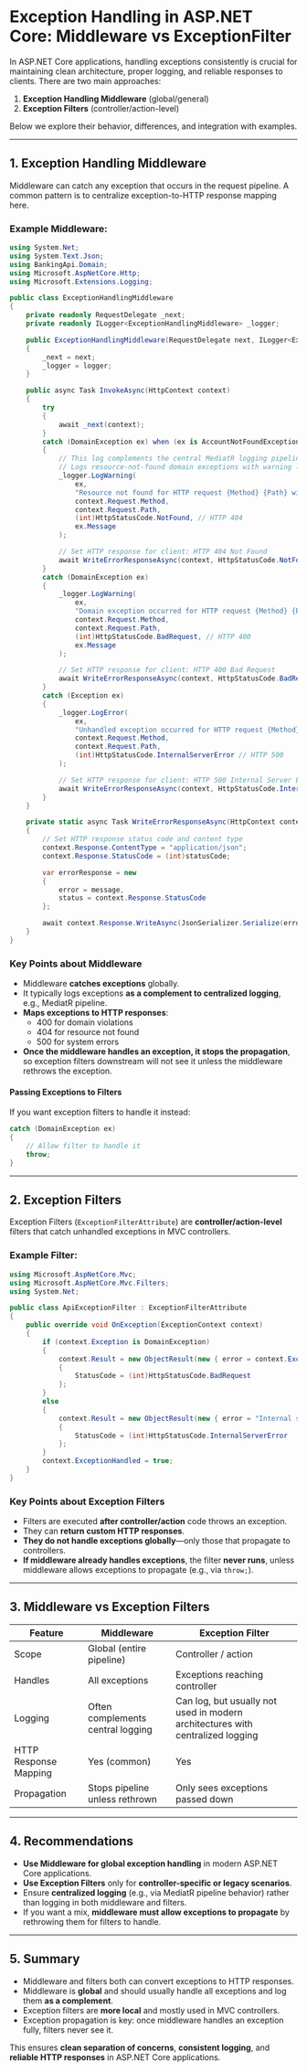 # Exception Handling in ASP.NET Core: Middleware vs ExceptionFilter

In ASP.NET Core applications, handling exceptions consistently is crucial for maintaining clean architecture, proper logging, and reliable responses to clients. There are two main approaches:

1. **Exception Handling Middleware** (global/general)
2. **Exception Filters** (controller/action-level)

Below we explore their behavior, differences, and integration with examples.

---

## 1. Exception Handling Middleware

Middleware can catch any exception that occurs in the request pipeline. A common pattern is to centralize exception-to-HTTP response mapping here.

### Example Middleware:

```csharp
using System.Net;
using System.Text.Json;
using BankingApi.Domain;
using Microsoft.AspNetCore.Http;
using Microsoft.Extensions.Logging;

public class ExceptionHandlingMiddleware
{
    private readonly RequestDelegate _next;
    private readonly ILogger<ExceptionHandlingMiddleware> _logger;

    public ExceptionHandlingMiddleware(RequestDelegate next, ILogger<ExceptionHandlingMiddleware> logger)
    {
        _next = next;
        _logger = logger;
    }

    public async Task InvokeAsync(HttpContext context)
    {
        try
        {
            await _next(context);
        }
        catch (DomainException ex) when (ex is AccountNotFoundException)
        {
            // This log complements the central MediatR logging pipeline
            // Logs resource-not-found domain exceptions with warning level
            _logger.LogWarning(
                ex,
                "Resource not found for HTTP request {Method} {Path} with status {StatusCode} and message: {Message}",
                context.Request.Method,
                context.Request.Path,
                (int)HttpStatusCode.NotFound, // HTTP 404
                ex.Message
            );

            // Set HTTP response for client: HTTP 404 Not Found
            await WriteErrorResponseAsync(context, HttpStatusCode.NotFound, ex.Message);
        }
        catch (DomainException ex)
        {
            _logger.LogWarning(
                ex,
                "Domain exception occurred for HTTP request {Method} {Path} with status {StatusCode} and message: {Message}",
                context.Request.Method,
                context.Request.Path,
                (int)HttpStatusCode.BadRequest, // HTTP 400
                ex.Message
            );

            // Set HTTP response for client: HTTP 400 Bad Request
            await WriteErrorResponseAsync(context, HttpStatusCode.BadRequest, ex.Message);
        }
        catch (Exception ex)
        {
            _logger.LogError(
                ex,
                "Unhandled exception occurred for HTTP request {Method} {Path} with status {StatusCode}",
                context.Request.Method,
                context.Request.Path,
                (int)HttpStatusCode.InternalServerError // HTTP 500
            );

            // Set HTTP response for client: HTTP 500 Internal Server Error
            await WriteErrorResponseAsync(context, HttpStatusCode.InternalServerError, "An unexpected error occurred");
        }
    }

    private static async Task WriteErrorResponseAsync(HttpContext context, HttpStatusCode statusCode, string message)
    {
        // Set HTTP response status code and content type
        context.Response.ContentType = "application/json";
        context.Response.StatusCode = (int)statusCode;

        var errorResponse = new
        {
            error = message,
            status = context.Response.StatusCode
        };

        await context.Response.WriteAsync(JsonSerializer.Serialize(errorResponse));
    }
}
```

### Key Points about Middleware

- Middleware **catches exceptions** globally.
- It typically logs exceptions **as a complement to centralized logging**, e.g., MediatR pipeline.
- **Maps exceptions to HTTP responses**:
  - 400 for domain violations
  - 404 for resource not found
  - 500 for system errors
- **Once the middleware handles an exception, it stops the propagation**, so exception filters downstream will not see it unless the middleware rethrows the exception.

#### Passing Exceptions to Filters

If you want exception filters to handle it instead:

```csharp
catch (DomainException ex)
{
    // Allow filter to handle it
    throw;
}
```

---

## 2. Exception Filters

Exception Filters (`ExceptionFilterAttribute`) are **controller/action-level** filters that catch unhandled exceptions in MVC controllers.

### Example Filter:

```csharp
using Microsoft.AspNetCore.Mvc;
using Microsoft.AspNetCore.Mvc.Filters;
using System.Net;

public class ApiExceptionFilter : ExceptionFilterAttribute
{
    public override void OnException(ExceptionContext context)
    {
        if (context.Exception is DomainException)
        {
            context.Result = new ObjectResult(new { error = context.Exception.Message })
            {
                StatusCode = (int)HttpStatusCode.BadRequest
            };
        }
        else
        {
            context.Result = new ObjectResult(new { error = "Internal server error" })
            {
                StatusCode = (int)HttpStatusCode.InternalServerError
            };
        }
        context.ExceptionHandled = true;
    }
}
```

### Key Points about Exception Filters

- Filters are executed **after controller/action** code throws an exception.
- They can **return custom HTTP responses**.
- **They do not handle exceptions globally**—only those that propagate to controllers.
- **If middleware already handles exceptions**, the filter **never runs**, unless middleware allows exceptions to propagate (e.g., via `throw;`).

---

## 3. Middleware vs Exception Filters

| Feature               | Middleware                        | Exception Filter                                                               |
| --------------------- | --------------------------------- | ------------------------------------------------------------------------------ |
| Scope                 | Global (entire pipeline)          | Controller / action                                                            |
| Handles               | All exceptions                    | Exceptions reaching controller                                                 |
| Logging               | Often complements central logging | Can log, but usually not used in modern architectures with centralized logging |
| HTTP Response Mapping | Yes (common)                      | Yes                                                                            |
| Propagation           | Stops pipeline unless rethrown    | Only sees exceptions passed down                                               |

---

## 4. Recommendations

- **Use Middleware for global exception handling** in modern ASP.NET Core applications.
- **Use Exception Filters** only for **controller-specific or legacy scenarios**.
- Ensure **centralized logging** (e.g., via MediatR pipeline behavior) rather than logging in both middleware and filters.
- If you want a mix, **middleware must allow exceptions to propagate** by rethrowing them for filters to handle.

---

## 5. Summary

- Middleware and filters both can convert exceptions to HTTP responses.
- Middleware is **global** and should usually handle all exceptions and log them **as a complement**.
- Exception filters are **more local** and mostly used in MVC controllers.
- Exception propagation is key: once middleware handles an exception fully, filters never see it.

This ensures **clean separation of concerns**, **consistent logging**, and **reliable HTTP responses** in ASP.NET Core applications.

